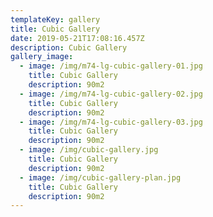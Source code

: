 ```yaml
---
templateKey: gallery
title: Cubic Gallery
date: 2019-05-21T17:08:16.457Z
description: Cubic Gallery
gallery_image:
  - image: /img/m74-lg-cubic-gallery-01.jpg
    title: Cubic Gallery
    description: 90m2
  - image: /img/m74-lg-cubic-gallery-02.jpg
    title: Cubic Gallery
    description: 90m2
  - image: /img/m74-lg-cubic-gallery-03.jpg
    title: Cubic Gallery
    description: 90m2
  - image: /img/cubic-gallery.jpg
    title: Cubic Gallery
    description: 90m2
  - image: /img/cubic-gallery-plan.jpg
    title: Cubic Gallery
    description: 90m2
---
```


